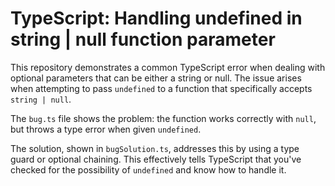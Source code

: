 # TypeScript: Handling undefined in string | null function parameter

This repository demonstrates a common TypeScript error when dealing with optional parameters that can be either a string or null.  The issue arises when attempting to pass `undefined` to a function that specifically accepts `string | null`.

The `bug.ts` file shows the problem: the function works correctly with `null`, but throws a type error when given `undefined`.

The solution, shown in `bugSolution.ts`, addresses this by using a type guard or optional chaining.  This effectively tells TypeScript that you've checked for the possibility of `undefined` and know how to handle it.